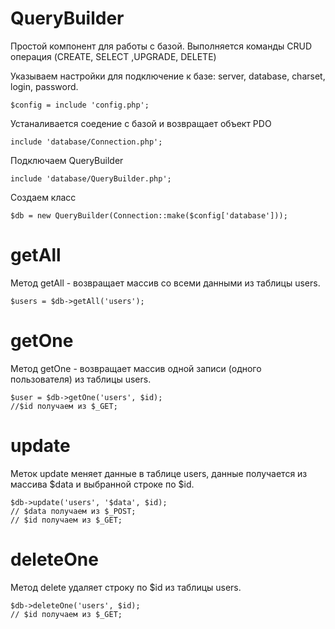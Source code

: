 # QueryBuilder
Простой компонент для работы с базой. Выполняется команды CRUD операция (CREATE, SELECT ,UPGRADE, DELETE)

Указываем настройки для подключение к базе: server, database, charset, login, password.

```
$config = include 'config.php';
```

Устаналивается соедение с базой и возвращает объект PDO
```
include 'database/Connection.php';
```
Подключаем QueryBuilder 
```
include 'database/QueryBuilder.php';
```
Создаем класс
```
$db = new QueryBuilder(Connection::make($config['database']));
```
# getAll
Метод getAll - возвращает массив со всеми данными из таблицы users.
```
$users = $db->getAll('users'); 
```
# getOne

Метод getOne - возвращает массив одной записи (одного пользователя) из таблицы users.
```
$user = $db->getOne('users', $id); 
//$id получаем из $_GET;
```
# update

Меток update меняет данные в таблице users, данные получается из массива $data и выбранной строке по $id.
```
$db->update('users', '$data', $id);
// $data получаем из $_POST;
// $id получаем из $_GET;
```

# deleteOne

Метод delete удаляет строку по $id из таблицы users.
```
$db->deleteOne('users', $id);
// $id получаем из $_GET;
```






